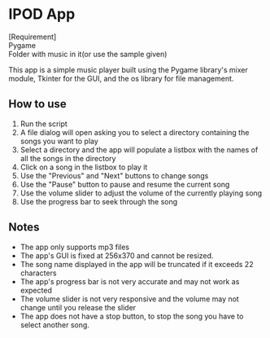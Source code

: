 <h1>IPOD App</h1>

<p class="has-line-data" data-line-start="0" data-line-end="3">[Requirement]<br>
Pygame<br>
Folder with music in it(or use the sample given)</p>

<p>This app is a simple music player built using the Pygame library's mixer module, Tkinter for the GUI, and the os library for file management.</p>

<h2>How to use</h2>

<ol><li>Run the script</li>
<li>A file dialog will open asking you to select a directory containing the songs you want to play</li>
<li>Select a directory and the app will populate a listbox with the names of all the songs in the directory</li>
<li>Click on a song in the listbox to play it</li>
<li>Use the "Previous" and "Next" buttons to change songs</li>
<li>Use the "Pause" button to pause and resume the current song</li>
<li>Use the volume slider to adjust the volume of the currently playing song</li>
<li>Use the progress bar to seek through the song</li></ol>

<h2>Notes</h2>

<ul><li>The app only supports mp3 files</li
><li>The app's GUI is fixed at 256x370 and cannot be resized.</li>
<li>The song name displayed in the app will be truncated if it exceeds 22 characters</li>
<li>The app's progress bar is not very accurate and may not work as expected</li>
<li>The volume slider is not very responsive and the volume may not change until you release the slider</li>
<li>The app does not have a stop button, to stop the song you have to select another song.</li></ul>
